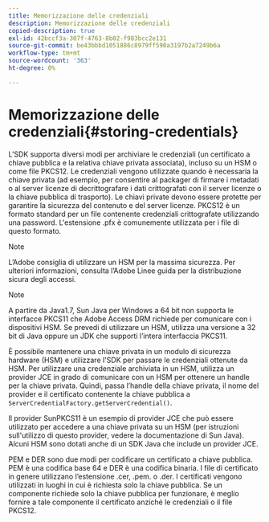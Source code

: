 ```yaml
---
title: Memorizzazione delle credenziali
description: Memorizzazione delle credenziali
copied-description: true
exl-id: 42bccf3a-307f-4763-8b02-f983bcc2e131
source-git-commit: be43bbbd1051886c8979ff590a3197b2a7249b6a
workflow-type: tm+mt
source-wordcount: '363'
ht-degree: 0%

---
```


# Memorizzazione delle credenziali{#storing-credentials}

L’SDK supporta diversi modi per archiviare le credenziali (un certificato a chiave pubblica e la relativa chiave privata associata), incluso su un HSM o come file PKCS12. Le credenziali vengono utilizzate quando è necessaria la chiave privata (ad esempio, per consentire al packager di firmare i metadati o al server licenze di decrittografare i dati crittografati con il server licenze o la chiave pubblica di trasporto). Le chiavi private devono essere protette per garantire la sicurezza del contenuto e del server licenze. PKCS12 è un formato standard per un file contenente credenziali crittografate utilizzando una password. L&#39;estensione .pfx è comunemente utilizzata per i file di questo formato.

>[!NOTE]
>
>L’Adobe consiglia di utilizzare un HSM per la massima sicurezza. Per ulteriori informazioni, consulta l’Adobe Linee guida per la distribuzione sicura degli accessi.

>[!NOTE]
>
>A partire da Java1.7, Sun Java per Windows a 64 bit non supporta le interfacce PKCS11 che Adobe Access DRM richiede per comunicare con i dispositivi HSM. Se prevedi di utilizzare un HSM, utilizza una versione a 32 bit di Java oppure un JDK che supporti l’intera interfaccia PKCS11.

È possibile mantenere una chiave privata in un modulo di sicurezza hardware (HSM) e utilizzare l&#39;SDK per passare le credenziali ottenute da HSM. Per utilizzare una credenziale archiviata in un HSM, utilizza un provider JCE in grado di comunicare con un HSM per ottenere un handle per la chiave privata. Quindi, passa l’handle della chiave privata, il nome del provider e il certificato contenente la chiave pubblica a `ServerCredentialFactory.getServerCredential()`.

Il provider SunPKCS11 è un esempio di provider JCE che può essere utilizzato per accedere a una chiave privata su un HSM (per istruzioni sull&#39;utilizzo di questo provider, vedere la documentazione di Sun Java). Alcuni HSM sono dotati anche di un SDK Java che include un provider JCE.

PEM e DER sono due modi per codificare un certificato a chiave pubblica. PEM è una codifica base 64 e DER è una codifica binaria. I file di certificato in genere utilizzano l’estensione .cer, .pem. o .der. I certificati vengono utilizzati in luoghi in cui è richiesta solo la chiave pubblica. Se un componente richiede solo la chiave pubblica per funzionare, è meglio fornire a tale componente il certificato anziché le credenziali o il file PKCS12.
